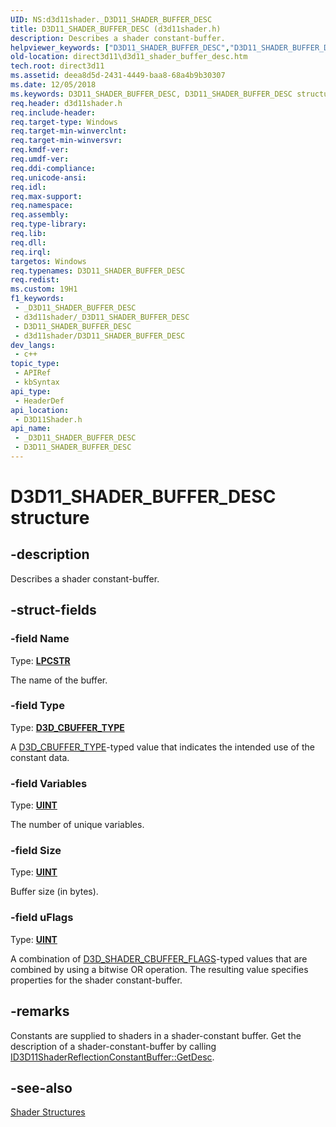 ```yaml
---
UID: NS:d3d11shader._D3D11_SHADER_BUFFER_DESC
title: D3D11_SHADER_BUFFER_DESC (d3d11shader.h)
description: Describes a shader constant-buffer.
helpviewer_keywords: ["D3D11_SHADER_BUFFER_DESC","D3D11_SHADER_BUFFER_DESC structure [Direct3D 11]","d3d11shader/D3D11_SHADER_BUFFER_DESC","direct3d11.d3d11_shader_buffer_desc","f067255d-ad70-0513-b346-8e4194271884"]
old-location: direct3d11\d3d11_shader_buffer_desc.htm
tech.root: direct3d11
ms.assetid: deea8d5d-2431-4449-baa8-68a4b9b30307
ms.date: 12/05/2018
ms.keywords: D3D11_SHADER_BUFFER_DESC, D3D11_SHADER_BUFFER_DESC structure [Direct3D 11], d3d11shader/D3D11_SHADER_BUFFER_DESC, direct3d11.d3d11_shader_buffer_desc, f067255d-ad70-0513-b346-8e4194271884
req.header: d3d11shader.h
req.include-header: 
req.target-type: Windows
req.target-min-winverclnt: 
req.target-min-winversvr: 
req.kmdf-ver: 
req.umdf-ver: 
req.ddi-compliance: 
req.unicode-ansi: 
req.idl: 
req.max-support: 
req.namespace: 
req.assembly: 
req.type-library: 
req.lib: 
req.dll: 
req.irql: 
targetos: Windows
req.typenames: D3D11_SHADER_BUFFER_DESC
req.redist: 
ms.custom: 19H1
f1_keywords:
 - _D3D11_SHADER_BUFFER_DESC
 - d3d11shader/_D3D11_SHADER_BUFFER_DESC
 - D3D11_SHADER_BUFFER_DESC
 - d3d11shader/D3D11_SHADER_BUFFER_DESC
dev_langs:
 - c++
topic_type:
 - APIRef
 - kbSyntax
api_type:
 - HeaderDef
api_location:
 - D3D11Shader.h
api_name:
 - _D3D11_SHADER_BUFFER_DESC
 - D3D11_SHADER_BUFFER_DESC
---
```


# D3D11_SHADER_BUFFER_DESC structure


## -description

Describes a shader constant-buffer.

## -struct-fields

### -field Name

Type: <b><a href="/windows/desktop/WinProg/windows-data-types">LPCSTR</a></b>

The name of the buffer.

### -field Type

Type: <b><a href="/windows/desktop/api/d3dcommon/ne-d3dcommon-d3d_cbuffer_type">D3D_CBUFFER_TYPE</a></b>

A <a href="/windows/desktop/api/d3dcommon/ne-d3dcommon-d3d_cbuffer_type">D3D_CBUFFER_TYPE</a>-typed value that indicates the intended use of the constant data.

### -field Variables

Type: <b><a href="/windows/desktop/WinProg/windows-data-types">UINT</a></b>

The number of unique variables.

### -field Size

Type: <b><a href="/windows/desktop/WinProg/windows-data-types">UINT</a></b>

Buffer size (in bytes).

### -field uFlags

Type: <b><a href="/windows/desktop/WinProg/windows-data-types">UINT</a></b>

A combination of <a href="/windows/desktop/api/d3dcommon/ne-d3dcommon-d3d_shader_cbuffer_flags">D3D_SHADER_CBUFFER_FLAGS</a>-typed values that are combined by using a bitwise OR operation. The resulting value specifies properties for the shader constant-buffer.

## -remarks

Constants are supplied to shaders in a shader-constant buffer. Get the description of a shader-constant-buffer by calling <a href="/windows/desktop/api/d3d11shader/nf-d3d11shader-id3d11shaderreflectionconstantbuffer-getdesc">ID3D11ShaderReflectionConstantBuffer::GetDesc</a>.

## -see-also

<a href="/windows/desktop/direct3d11/d3d11-graphics-reference-shader-structures">Shader Structures</a>

